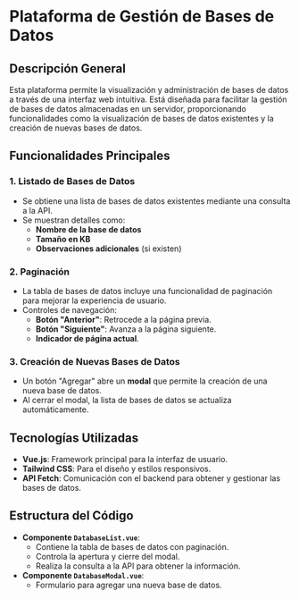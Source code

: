 # Plataforma de Gestión de Bases de Datos

## Descripción General
Esta plataforma permite la visualización y administración de bases de datos a través de una interfaz web intuitiva. Está diseñada para facilitar la gestión de bases de datos almacenadas en un servidor, proporcionando funcionalidades como la visualización de bases de datos existentes y la creación de nuevas bases de datos.

## Funcionalidades Principales
### 1. **Listado de Bases de Datos**
   - Se obtiene una lista de bases de datos existentes mediante una consulta a la API.
   - Se muestran detalles como:
     - **Nombre de la base de datos**
     - **Tamaño en KB**
     - **Observaciones adicionales** (si existen)

### 2. **Paginación**
   - La tabla de bases de datos incluye una funcionalidad de paginación para mejorar la experiencia de usuario.
   - Controles de navegación:
     - **Botón "Anterior"**: Retrocede a la página previa.
     - **Botón "Siguiente"**: Avanza a la página siguiente.
     - **Indicador de página actual**.

### 3. **Creación de Nuevas Bases de Datos**
   - Un botón "Agregar" abre un **modal** que permite la creación de una nueva base de datos.
   - Al cerrar el modal, la lista de bases de datos se actualiza automáticamente.

## Tecnologías Utilizadas
- **Vue.js**: Framework principal para la interfaz de usuario.
- **Tailwind CSS**: Para el diseño y estilos responsivos.
- **API Fetch**: Comunicación con el backend para obtener y gestionar las bases de datos.

## Estructura del Código
- **Componente `DatabaseList.vue`**:
  - Contiene la tabla de bases de datos con paginación.
  - Controla la apertura y cierre del modal.
  - Realiza la consulta a la API para obtener la información.
- **Componente `DatabaseModal.vue`**:
  - Formulario para agregar una nueva base de datos.